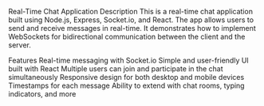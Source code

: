 Real-Time Chat Application
Description
This is a real-time chat application built using Node.js, Express, Socket.io, and React. The app allows users to send and receive messages in real-time. It demonstrates how to implement WebSockets for bidirectional communication between the client and the server.

Features
Real-time messaging with Socket.io
Simple and user-friendly UI built with React
Multiple users can join and participate in the chat simultaneously
Responsive design for both desktop and mobile devices
Timestamps for each message
Ability to extend with chat rooms, typing indicators, and more
